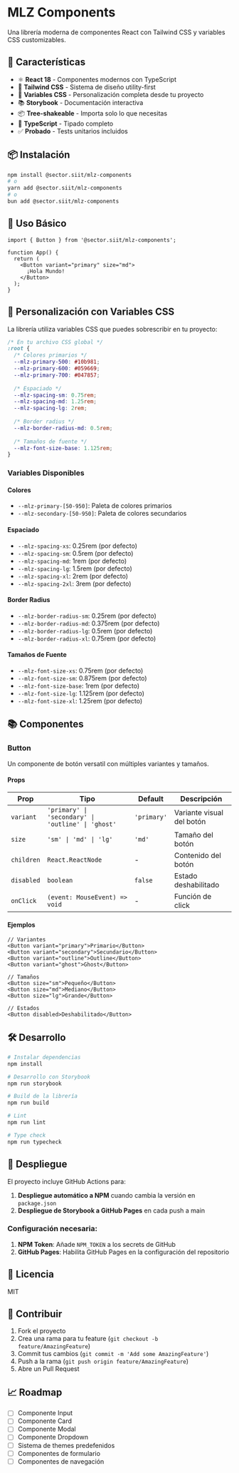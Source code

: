 # MLZ Components

Una librería moderna de componentes React con Tailwind CSS y variables CSS customizables.

## 🚀 Características

- ⚛️ **React 18** - Componentes modernos con TypeScript
- 🎨 **Tailwind CSS** - Sistema de diseño utility-first
- 🎯 **Variables CSS** - Personalización completa desde tu proyecto
- 📚 **Storybook** - Documentación interactiva
- 📦 **Tree-shakeable** - Importa solo lo que necesitas
- 🔧 **TypeScript** - Tipado completo
- ✅ **Probado** - Tests unitarios incluidos

## 📦 Instalación

```bash
npm install @sector.siit/mlz-components
# o
yarn add @sector.siit/mlz-components
# o
bun add @sector.siit/mlz-components
```

## 🎯 Uso Básico

```tsx
import { Button } from '@sector.siit/mlz-components';

function App() {
  return (
    <Button variant="primary" size="md">
      ¡Hola Mundo!
    </Button>
  );
}
```

## 🎨 Personalización con Variables CSS

La librería utiliza variables CSS que puedes sobrescribir en tu proyecto:

```css
/* En tu archivo CSS global */
:root {
  /* Colores primarios */
  --mlz-primary-500: #10b981;
  --mlz-primary-600: #059669;
  --mlz-primary-700: #047857;
  
  /* Espaciado */
  --mlz-spacing-sm: 0.75rem;
  --mlz-spacing-md: 1.25rem;
  --mlz-spacing-lg: 2rem;
  
  /* Border radius */
  --mlz-border-radius-md: 0.5rem;
  
  /* Tamaños de fuente */
  --mlz-font-size-base: 1.125rem;
}
```

### Variables Disponibles

#### Colores
- `--mlz-primary-[50-950]`: Paleta de colores primarios
- `--mlz-secondary-[50-950]`: Paleta de colores secundarios

#### Espaciado
- `--mlz-spacing-xs`: 0.25rem (por defecto)
- `--mlz-spacing-sm`: 0.5rem (por defecto)
- `--mlz-spacing-md`: 1rem (por defecto)
- `--mlz-spacing-lg`: 1.5rem (por defecto)
- `--mlz-spacing-xl`: 2rem (por defecto)
- `--mlz-spacing-2xl`: 3rem (por defecto)

#### Border Radius
- `--mlz-border-radius-sm`: 0.25rem (por defecto)
- `--mlz-border-radius-md`: 0.375rem (por defecto)
- `--mlz-border-radius-lg`: 0.5rem (por defecto)
- `--mlz-border-radius-xl`: 0.75rem (por defecto)

#### Tamaños de Fuente
- `--mlz-font-size-xs`: 0.75rem (por defecto)
- `--mlz-font-size-sm`: 0.875rem (por defecto)
- `--mlz-font-size-base`: 1rem (por defecto)
- `--mlz-font-size-lg`: 1.125rem (por defecto)
- `--mlz-font-size-xl`: 1.25rem (por defecto)

## 📚 Componentes

### Button

Un componente de botón versatil con múltiples variantes y tamaños.

#### Props

| Prop | Tipo | Default | Descripción |
|------|------|---------|-------------|
| `variant` | `'primary' \| 'secondary' \| 'outline' \| 'ghost'` | `'primary'` | Variante visual del botón |
| `size` | `'sm' \| 'md' \| 'lg'` | `'md'` | Tamaño del botón |
| `children` | `React.ReactNode` | - | Contenido del botón |
| `disabled` | `boolean` | `false` | Estado deshabilitado |
| `onClick` | `(event: MouseEvent) => void` | - | Función de click |

#### Ejemplos

```tsx
// Variantes
<Button variant="primary">Primario</Button>
<Button variant="secondary">Secundario</Button>
<Button variant="outline">Outline</Button>
<Button variant="ghost">Ghost</Button>

// Tamaños
<Button size="sm">Pequeño</Button>
<Button size="md">Mediano</Button>
<Button size="lg">Grande</Button>

// Estados
<Button disabled>Deshabilitado</Button>
```

## 🛠️ Desarrollo

```bash
# Instalar dependencias
npm install

# Desarrollo con Storybook
npm run storybook

# Build de la librería
npm run build

# Lint
npm run lint

# Type check
npm run typecheck
```

## 🚀 Despliegue

El proyecto incluye GitHub Actions para:

1. **Despliegue automático a NPM** cuando cambia la versión en `package.json`
2. **Despliegue de Storybook a GitHub Pages** en cada push a main

### Configuración necesaria:

1. **NPM Token**: Añade `NPM_TOKEN` a los secrets de GitHub
2. **GitHub Pages**: Habilita GitHub Pages en la configuración del repositorio

## 📄 Licencia

MIT

## 🤝 Contribuir

1. Fork el proyecto
2. Crea una rama para tu feature (`git checkout -b feature/AmazingFeature`)
3. Commit tus cambios (`git commit -m 'Add some AmazingFeature'`)
4. Push a la rama (`git push origin feature/AmazingFeature`)
5. Abre un Pull Request

## 📈 Roadmap

- [ ] Componente Input
- [ ] Componente Card
- [ ] Componente Modal
- [ ] Componente Dropdown
- [ ] Sistema de themes predefenidos
- [ ] Componentes de formulario
- [ ] Componentes de navegación
